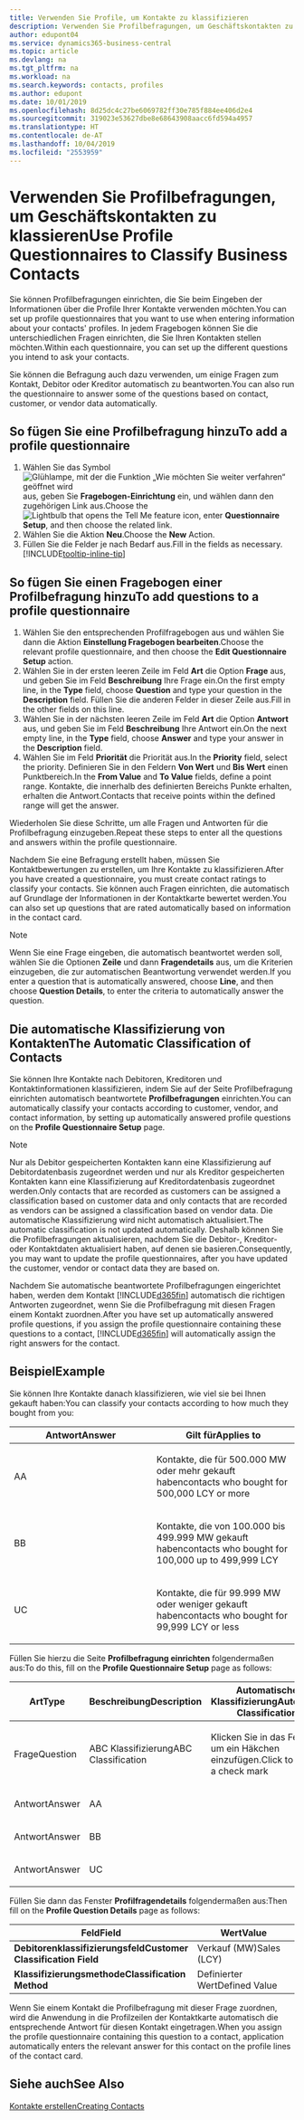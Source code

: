 ```yaml
---
title: Verwenden Sie Profile, um Kontakte zu klassifizieren
description: Verwenden Sie Profilbefragungen, um Geschäftskontakten zu klassieren
author: edupont04
ms.service: dynamics365-business-central
ms.topic: article
ms.devlang: na
ms.tgt_pltfrm: na
ms.workload: na
ms.search.keywords: contacts, profiles
ms.author: edupont
ms.date: 10/01/2019
ms.openlocfilehash: 8d25dc4c27be6069782ff30e785f884ee406d2e4
ms.sourcegitcommit: 319023e53627dbe8e68643908aacc6fd594a4957
ms.translationtype: HT
ms.contentlocale: de-AT
ms.lasthandoff: 10/04/2019
ms.locfileid: "2553959"
---
```

# <a name="use-profile-questionnaires-to-classify-business-contacts"></a><span data-ttu-id="981f0-103">Verwenden Sie Profilbefragungen, um Geschäftskontakten zu klassieren</span><span class="sxs-lookup"><span data-stu-id="981f0-103">Use Profile Questionnaires to Classify Business Contacts</span></span>
<span data-ttu-id="981f0-104">Sie können Profilbefragungen einrichten, die Sie beim Eingeben der Informationen über die Profile Ihrer Kontakte verwenden möchten.</span><span class="sxs-lookup"><span data-stu-id="981f0-104">You can set up profile questionnaires that you want to use when entering information about your contacts' profiles.</span></span> <span data-ttu-id="981f0-105">In jedem Fragebogen können Sie die unterschiedlichen Fragen einrichten, die Sie Ihren Kontakten stellen möchten.</span><span class="sxs-lookup"><span data-stu-id="981f0-105">Within each questionnaire, you can set up the different questions you intend to ask your contacts.</span></span>  

<span data-ttu-id="981f0-106">Sie können die Befragung auch dazu verwenden, um einige Fragen zum Kontakt, Debitor oder Kreditor automatisch zu beantworten.</span><span class="sxs-lookup"><span data-stu-id="981f0-106">You can also run the questionnaire to answer some of the questions based on contact, customer, or vendor data automatically.</span></span>  

## <a name="to-add-a-profile-questionnaire"></a><span data-ttu-id="981f0-107">So fügen Sie eine Profilbefragung hinzu</span><span class="sxs-lookup"><span data-stu-id="981f0-107">To add a profile questionnaire</span></span>
1.  <span data-ttu-id="981f0-108">Wählen Sie das Symbol ![Glühlampe, mit der die Funktion „Wie möchten Sie weiter verfahren“ geöffnet wird](media/ui-search/search_small.png "Wie möchten Sie weiter verfahren?") aus, geben Sie **Fragebogen-Einrichtung** ein, und wählen dann den zugehörigen Link aus.</span><span class="sxs-lookup"><span data-stu-id="981f0-108">Choose the ![Lightbulb that opens the Tell Me feature](media/ui-search/search_small.png "Tell me what you want to do") icon, enter **Questionnaire Setup**, and then choose the related link.</span></span>  
2.  <span data-ttu-id="981f0-109">Wählen Sie die Aktion **Neu**.</span><span class="sxs-lookup"><span data-stu-id="981f0-109">Choose the **New** Action.</span></span>  
3.  <span data-ttu-id="981f0-110">Füllen Sie die Felder je nach Bedarf aus.</span><span class="sxs-lookup"><span data-stu-id="981f0-110">Fill in the fields as necessary.</span></span> [!INCLUDE[tooltip-inline-tip](includes/tooltip-inline-tip_md.md)]  

## <a name="to-add-questions-to-a-profile-questionnaire"></a><span data-ttu-id="981f0-111">So fügen Sie einen Fragebogen einer Profilbefragung hinzu</span><span class="sxs-lookup"><span data-stu-id="981f0-111">To add questions to a profile questionnaire</span></span>
1.  <span data-ttu-id="981f0-112">Wählen Sie den entsprechenden Profilfragebogen aus und wählen Sie dann die Aktion **Einstellung Fragebogen bearbeiten**.</span><span class="sxs-lookup"><span data-stu-id="981f0-112">Choose the relevant profile questionnaire, and then choose the **Edit Questionnaire Setup** action.</span></span>  
2.  <span data-ttu-id="981f0-113">Wählen Sie in der ersten leeren Zeile im Feld **Art** die Option **Frage** aus, und geben Sie im Feld **Beschreibung** Ihre Frage ein.</span><span class="sxs-lookup"><span data-stu-id="981f0-113">On the first empty line, in the **Type** field, choose **Question** and type your question in the **Description** field.</span></span> <span data-ttu-id="981f0-114">Füllen Sie die anderen Felder in dieser Zeile aus.</span><span class="sxs-lookup"><span data-stu-id="981f0-114">Fill in the other fields on this line.</span></span>  
3.  <span data-ttu-id="981f0-115">Wählen Sie in der nächsten leeren Zeile im Feld **Art** die Option **Antwort** aus, und geben Sie im Feld **Beschreibung** Ihre Antwort ein.</span><span class="sxs-lookup"><span data-stu-id="981f0-115">On the next empty line, in the **Type** field, choose **Answer** and type your answer in the **Description** field.</span></span>  
4.  <span data-ttu-id="981f0-116">Wählen Sie im Feld **Priorität** die Priorität aus.</span><span class="sxs-lookup"><span data-stu-id="981f0-116">In the **Priority** field, select the priority.</span></span> <span data-ttu-id="981f0-117">Definieren Sie in den Feldern **Von Wert** und **Bis Wert** einen Punktbereich.</span><span class="sxs-lookup"><span data-stu-id="981f0-117">In the **From Value** and **To Value** fields, define a point range.</span></span> <span data-ttu-id="981f0-118">Kontakte, die innerhalb des definierten Bereichs Punkte erhalten, erhalten die Antwort.</span><span class="sxs-lookup"><span data-stu-id="981f0-118">Contacts that receive points within the defined range will get the answer.</span></span>  

<span data-ttu-id="981f0-119">Wiederholen Sie diese Schritte, um alle Fragen und Antworten für die Profilbefragung einzugeben.</span><span class="sxs-lookup"><span data-stu-id="981f0-119">Repeat these steps to enter all the questions and answers within the profile questionnaire.</span></span>

<span data-ttu-id="981f0-120">Nachdem Sie eine Befragung erstellt haben, müssen Sie Kontaktbewertungen zu erstellen, um Ihre Kontakte zu klassifizieren.</span><span class="sxs-lookup"><span data-stu-id="981f0-120">After you have created a questionnaire, you must create contact ratings to classify your contacts.</span></span> <span data-ttu-id="981f0-121">Sie können auch Fragen einrichten, die automatisch auf Grundlage der Informationen in der Kontaktkarte bewertet werden.</span><span class="sxs-lookup"><span data-stu-id="981f0-121">You can also set up questions that are rated automatically based on information in the contact card.</span></span>  

> [!NOTE]
> <span data-ttu-id="981f0-122">Wenn Sie eine Frage eingeben, die automatisch beantwortet werden soll, wählen Sie die Optionen <STRONG>Zeile</STRONG> und dann <STRONG>Fragendetails</STRONG> aus, um die Kriterien einzugeben, die zur automatischen Beantwortung verwendet werden.</span><span class="sxs-lookup"><span data-stu-id="981f0-122">If you enter a question that is automatically answered, choose <STRONG>Line</STRONG>, and then choose <STRONG>Question Details</STRONG>, to enter the criteria to automatically answer the question.</span></span>

## <a name="the-automatic-classification-of-contacts"></a><span data-ttu-id="981f0-123">Die automatische Klassifizierung von Kontakten</span><span class="sxs-lookup"><span data-stu-id="981f0-123">The Automatic Classification of Contacts</span></span>
<span data-ttu-id="981f0-124">Sie können Ihre Kontakte nach Debitoren, Kreditoren und Kontaktinformationen klassifizieren, indem Sie auf der Seite Profilbefragung einrichten automatisch beantwortete **Profilbefragungen** einrichten.</span><span class="sxs-lookup"><span data-stu-id="981f0-124">You can automatically classify your contacts according to customer, vendor, and contact information, by setting up automatically answered profile questions on the **Profile Questionnaire Setup** page.</span></span>  

> [!NOTE]
> <span data-ttu-id="981f0-125">Nur als Debitor gespeicherten Kontakten kann eine Klassifizierung auf Debitordatenbasis zugeordnet werden und nur als Kreditor gespeicherten Kontakten kann eine Klassifizierung auf Kreditordatenbasis zugeordnet werden.</span><span class="sxs-lookup"><span data-stu-id="981f0-125">Only contacts that are recorded as customers can be assigned a classification based on customer data and only contacts that are recorded as vendors can be assigned a classification based on vendor data.</span></span> <span data-ttu-id="981f0-126">Die automatische Klassifizierung wird nicht automatisch aktualisiert.</span><span class="sxs-lookup"><span data-stu-id="981f0-126">The automatic classification is not updated automatically.</span></span> <span data-ttu-id="981f0-127">Deshalb können Sie die Profilbefragungen aktualisieren, nachdem Sie die Debitor-, Kreditor- oder Kontaktdaten aktualisiert haben, auf denen sie basieren.</span><span class="sxs-lookup"><span data-stu-id="981f0-127">Consequently, you may want to update the profile questionnaires, after you have updated the customer, vendor or contact data they are based on.</span></span>  

<span data-ttu-id="981f0-128">Nachdem Sie automatische beantwortete Profilbefragungen eingerichtet haben, werden dem Kontakt [!INCLUDE[d365fin](includes/d365fin_md.md)] automatisch die richtigen Antworten zugeordnet, wenn Sie die Profilbefragung mit diesen Fragen einem Kontakt zuordnen.</span><span class="sxs-lookup"><span data-stu-id="981f0-128">After you have set up automatically answered profile questions, if you assign the profile questionnaire containing these questions to a contact, [!INCLUDE[d365fin](includes/d365fin_md.md)] will automatically assign the right answers for the contact.</span></span>  

## <a name="example"></a><span data-ttu-id="981f0-129">Beispiel</span><span class="sxs-lookup"><span data-stu-id="981f0-129">Example</span></span>
<span data-ttu-id="981f0-130">Sie können Ihre Kontakte danach klassifizieren, wie viel sie bei Ihnen gekauft haben:</span><span class="sxs-lookup"><span data-stu-id="981f0-130">You can classify your contacts according to how much they bought from you:</span></span>

<table>
<colgroup>
<col style="width: 50%" />
<col style="width: 50%" />
</colgroup>
<thead>
<tr class="header">
<th><span data-ttu-id="981f0-131"><strong>Antwort</strong></span><span class="sxs-lookup"><span data-stu-id="981f0-131"><strong>Answer</strong></span></span></th>
<th><span data-ttu-id="981f0-132"><strong>Gilt für</strong></span><span class="sxs-lookup"><span data-stu-id="981f0-132"><strong>Applies to</strong></span></span></th>
</tr>
</thead>
<tbody>
<tr class="odd">
<td><p><span data-ttu-id="981f0-133">A</span><span class="sxs-lookup"><span data-stu-id="981f0-133">A</span></span></p></td>
<td><p><span data-ttu-id="981f0-134">Kontakte, die für 500.000 MW oder mehr gekauft haben</span><span class="sxs-lookup"><span data-stu-id="981f0-134">contacts who bought for 500,000 LCY or more</span></span></p></td>
</tr>
<tr class="even">
<td><p><span data-ttu-id="981f0-135">B</span><span class="sxs-lookup"><span data-stu-id="981f0-135">B</span></span></p></td>
<td><p><span data-ttu-id="981f0-136">Kontakte, die von 100.000 bis 499.999 MW gekauft haben</span><span class="sxs-lookup"><span data-stu-id="981f0-136">contacts who bought for 100,000 up to 499,999 LCY</span></span></p></td>
</tr>
<tr class="odd">
<td><p><span data-ttu-id="981f0-137">U</span><span class="sxs-lookup"><span data-stu-id="981f0-137">C</span></span></p></td>
<td><p><span data-ttu-id="981f0-138">Kontakte, die für 99.999 MW oder weniger gekauft haben</span><span class="sxs-lookup"><span data-stu-id="981f0-138">contacts who bought for 99,999 LCY or less</span></span></p></td>
</tr>
</tbody>
</table>

<span data-ttu-id="981f0-139">Füllen Sie hierzu die Seite **Profilbefragung einrichten** folgendermaßen aus:</span><span class="sxs-lookup"><span data-stu-id="981f0-139">To do this, fill on the **Profile Questionnaire Setup** page as follows:</span></span>


<table>
<colgroup>
<col style="width: 20%" />
<col style="width: 20%" />
<col style="width: 20%" />
<col style="width: 20%" />
<col style="width: 20%" />
</colgroup>
<thead>
<tr class="header">
<th><span data-ttu-id="981f0-140"><strong>Art</strong></span><span class="sxs-lookup"><span data-stu-id="981f0-140"><strong>Type</strong></span></span></th>
<th><span data-ttu-id="981f0-141"><strong>Beschreibung</strong></span><span class="sxs-lookup"><span data-stu-id="981f0-141"><strong>Description</strong></span></span></th>
<th><span data-ttu-id="981f0-142"><strong>Automatische Klassifizierung</strong></span><span class="sxs-lookup"><span data-stu-id="981f0-142"><strong>Automatic Classification</strong></span></span></th>
<th><span data-ttu-id="981f0-143"><strong>Von Wert</strong></span><span class="sxs-lookup"><span data-stu-id="981f0-143"><strong>From Value</strong></span></span></th>
<th><span data-ttu-id="981f0-144"><strong>Bis Wert</strong></span><span class="sxs-lookup"><span data-stu-id="981f0-144"><strong>To Value</strong></span></span></th>
</tr>
</thead>
<tbody>
<tr class="odd">
<td><p><span data-ttu-id="981f0-145">Frage</span><span class="sxs-lookup"><span data-stu-id="981f0-145">Question</span></span></p></td>
<td><p><span data-ttu-id="981f0-146">ABC Klassifizierung</span><span class="sxs-lookup"><span data-stu-id="981f0-146">ABC Classification</span></span></p></td>
<td><p><span data-ttu-id="981f0-147">Klicken Sie in das Feld, um ein Häkchen einzufügen.</span><span class="sxs-lookup"><span data-stu-id="981f0-147">Click to insert a check mark</span></span></p></td>
<td><p> </p></td>
<td><p> </p></td>
</tr>
<tr class="even">
<td><p><span data-ttu-id="981f0-148">Antwort</span><span class="sxs-lookup"><span data-stu-id="981f0-148">Answer</span></span></p></td>
<td><p><span data-ttu-id="981f0-149">A</span><span class="sxs-lookup"><span data-stu-id="981f0-149">A</span></span></p></td>
<td><p> </p></td>
<td><p><span data-ttu-id="981f0-150">500.000</span><span class="sxs-lookup"><span data-stu-id="981f0-150">500,000</span></span></p></td>
<td><p> </p></td>
</tr>
<tr class="odd">
<td><p><span data-ttu-id="981f0-151">Antwort</span><span class="sxs-lookup"><span data-stu-id="981f0-151">Answer</span></span></p></td>
<td><p><span data-ttu-id="981f0-152">B</span><span class="sxs-lookup"><span data-stu-id="981f0-152">B</span></span></p></td>
<td><p> </p></td>
<td><p><span data-ttu-id="981f0-153">100,000</span><span class="sxs-lookup"><span data-stu-id="981f0-153">100,000</span></span></p></td>
<td><p><span data-ttu-id="981f0-154">499,999</span><span class="sxs-lookup"><span data-stu-id="981f0-154">499,999</span></span></p></td>
</tr>
<tr class="even">
<td><p><span data-ttu-id="981f0-155">Antwort</span><span class="sxs-lookup"><span data-stu-id="981f0-155">Answer</span></span></p></td>
<td><p><span data-ttu-id="981f0-156">U</span><span class="sxs-lookup"><span data-stu-id="981f0-156">C</span></span></p></td>
<td><p> </p></td>
<td><p> </p></td>
<td><p><span data-ttu-id="981f0-157">99,999</span><span class="sxs-lookup"><span data-stu-id="981f0-157">99,999</span></span></p></td>
</tr>
</tbody>
</table>

<span data-ttu-id="981f0-158">Füllen Sie dann das Fenster **Profilfragendetails** folgendermaßen aus:</span><span class="sxs-lookup"><span data-stu-id="981f0-158">Then fill on the **Profile Question Details** page as follows:</span></span>
<table>
<colgroup>
<col style="width: 50%" />
<col style="width: 50%" />
</colgroup>
<thead>
<tr class="header">
<th><span data-ttu-id="981f0-159"><strong>Feld</strong></span><span class="sxs-lookup"><span data-stu-id="981f0-159"><strong>Field</strong></span></span></th>
<th><span data-ttu-id="981f0-160"><strong>Wert</strong></span><span class="sxs-lookup"><span data-stu-id="981f0-160"><strong>Value</strong></span></span></th>
</tr>
</thead>
<tbody>
<tr>
<td><span data-ttu-id="981f0-161"><strong>Debitorenklassifizierungsfeld</strong></span><span class="sxs-lookup"><span data-stu-id="981f0-161"><strong>Customer Classification Field</strong></span></span></td>
<td><span data-ttu-id="981f0-162"><emphasis>Verkauf (MW)</emphasis></span><span class="sxs-lookup"><span data-stu-id="981f0-162"><emphasis>Sales (LCY)</emphasis></span></span></td>
</tr>
<tr>
<td><span data-ttu-id="981f0-163"><strong>Klassifizierungsmethode</strong></span><span class="sxs-lookup"><span data-stu-id="981f0-163"><strong>Classification Method</strong></span></span></td>
<td><span data-ttu-id="981f0-164"><emphasis>Definierter Wert</emphasis></span><span class="sxs-lookup"><span data-stu-id="981f0-164"><emphasis>Defined Value</emphasis></span></span></td>
</tr>
</tbody>
</table>

<span data-ttu-id="981f0-165">Wenn Sie einem Kontakt die Profilbefragung mit dieser Frage zuordnen, wird die Anwendung in die Profilzeilen der Kontaktkarte automatisch die entsprechende Antwort für diesen Kontakt eingetragen.</span><span class="sxs-lookup"><span data-stu-id="981f0-165">When you assign the profile questionnaire containing this question to a contact, application automatically enters the relevant answer for this contact on the profile lines of the contact card.</span></span>

## <a name="see-also"></a><span data-ttu-id="981f0-166">Siehe auch</span><span class="sxs-lookup"><span data-stu-id="981f0-166">See Also</span></span>
[<span data-ttu-id="981f0-167">Kontakte erstellen</span><span class="sxs-lookup"><span data-stu-id="981f0-167">Creating Contacts</span></span>](marketing-create-contact-companies.md)  
